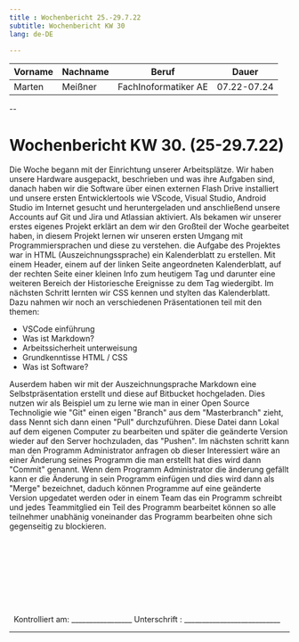 ```yaml
---
title : Wochenbericht 25.-29.7.22
subtitle: Wochenbericht KW 30
lang: de-DE

---
```

| Vorname | Nachname | Beruf | Dauer |
|---|---|---|---|
|Marten| Meißner|FachInoformatiker AE|07.22-07.24|
--
# Wochenbericht KW 30. (25-29.7.22)


Die Woche begann mit der Einrichtung unserer Arbeitsplätze.
Wir haben unsere Hardware ausgepackt, beschrieben und was ihre Aufgaben sind, danach haben wir die Software über einen externen Flash Drive installiert und unsere ersten Entwicklertools wie VScode, Visual Studio, Android Studio im Internet gesucht und heruntergeladen und anschließend unsere Accounts auf Git und Jira und Atlassian aktiviert.
Als bekamen wir unserer erstes eigenes Projekt erklärt an dem wir den Großteil der Woche gearbeitet haben, in diesem Projekt lernen wir unseren ersten Umgang mit Programmiersprachen und diese zu verstehen.
die Aufgabe des Projektes war in HTML (Auszeichnungssprache) ein Kalenderblatt zu erstellen. Mit einem Header, einem auf der linken Seite angeordneten Kalenderblatt, auf der rechten Seite einer kleinen Info zum heutigem Tag und darunter eine weiteren Bereich der Historiesche Ereignisse zu dem Tag wiedergibt. Im nächsten Schritt lernten wir CSS kennen und stylten das Kalenderblatt.
Dazu nahmen wir noch an verschiedenen Präsentationen teil mit den themen:
- VSCode einführung
- Was ist Markdown?
- Arbeitssicherheit unterweisung
- Grundkenntisse HTML / CSS
- Was ist Software?

Auserdem haben wir mit der Auszeichnungsprache Markdown eine Selbstpräsentation erstellt und diese auf Bitbucket hochgeladen.
Dies nutzen wir als Beispiel um zu lerne wie man in einer Open Source Technoligie wie "Git" einen eigen "Branch" aus dem "Masterbranch" zieht, dass Nennt sich dann einen "Pull" durchzuführen. Diese Datei dann Lokal auf dem eigenen Computer zu bearbeiten und später die geänderte Version wieder auf den Server hochzuladen, das "Pushen". 
Im nächsten schritt kann man den Programm Administrator anfragen ob dieser Interessiert wäre an einer Änderung seines Programm die man erstellt hat dies wird dann "Commit" genannt.
Wenn dem Programm Administrator die änderung gefällt kann er die Änderung in sein Programm einfügen und dies wird dann als "Merge" bezeichnet, daduch können Programme auf eine geänderte Version upgedatet werden oder in einem Team das ein Programm schreibt und jedes Teammitglied ein Teil des Programm bearbeitet können so alle teilnehmer unabhänig voneinander das Programm bearbeiten ohne sich gegenseitig zu blockieren.

&nbsp;
\
\
\
\
\
\
\
\
&nbsp;
Kontrolliert am: _________________   Unterschrift  : ___________________________

---